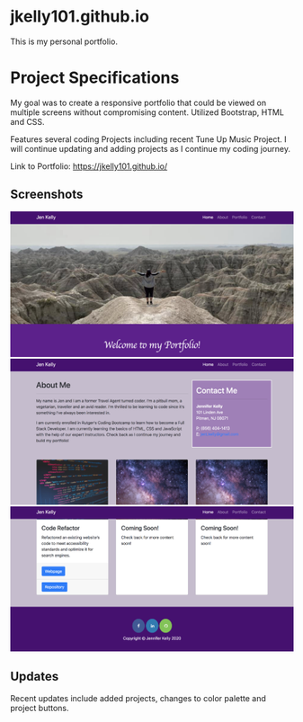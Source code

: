 # jkelly101.github.io
This is my personal portfolio. 

# Project Specifications

My goal was to create a responsive portfolio that could be viewed on multiple screens without compromising content. Utilized Bootstrap, HTML and CSS. 

Features several coding Projects including recent Tune Up Music Project. I will continue updating and adding projects as I continue my coding journey.

Link to Portfolio: https://jkelly101.github.io/

## Screenshots

<img src= "/assets/images/screenshots/screenshot1.png">

<img src= "/assets/images/screenshots/screenshot2.png">

<img src= "/assets/images/screenshots/screenshot3.png">

## Updates

Recent updates include added projects, changes to color palette and project buttons.





